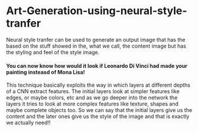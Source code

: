 # Art-Generation-using-neural-style-tranfer

Neural style tranfer can be used to generate an output image that has the based on the stuff showed in the, what we call, the content image but has the styling and feel of the style image. 
#### You can now know how would it look if Leonardo Di Vinci had made your painting insteasd of Mona Lisa!

This technique basically exploits the way in which layers at different depths of a CNN extract features. The initial layers look at simpler features like edges, or maybe colors, etc and as we go deeper into the network the layers it tries to look at more complex features like texture, shapes and maybe complete objects too. So we can say that the initial layers give us the content and the later ones give us the style of the image and that is exactly we actually need!!
